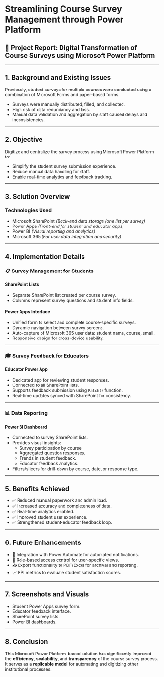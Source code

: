 # Streamlining Course Survey Management through Power Platform

## 📌 Project Report: Digital Transformation of Course Surveys using Microsoft Power Platform

---

## 1. Background and Existing Issues

Previously, student surveys for multiple courses were conducted using a combination of Microsoft Forms and paper-based forms.

- Surveys were manually distributed, filled, and collected.
- High risk of data redundancy and loss.
- Manual data validation and aggregation by staff caused delays and inconsistencies.

---

## 2. Objective

Digitize and centralize the survey process using Microsoft Power Platform to:

- Simplify the student survey submission experience.
- Reduce manual data handling for staff.
- Enable real-time analytics and feedback tracking.

---

## 3. Solution Overview

### Technologies Used
- Microsoft SharePoint *(Back-end data storage (one list per survey)*
- Power Apps *(Front-end for student and educator apps)*
- Power BI *(Visual reporting and analytics)*
- Microsoft 365 *(For user data integration and security)*


---

## 4. Implementation Details

### 📋 Survey Management for Students

#### SharePoint Lists
- Separate SharePoint list created per course survey.
- Columns represent survey questions and student info fields.

#### Power Apps Interface
- Unified form to select and complete course-specific surveys.
- Dynamic navigation between survey screens.
- Auto-capture of Microsoft 365 user data: student name, course, email.
- Responsive design for cross-device usability.

---

### 🎓 Survey Feedback for Educators

#### Educator Power App
- Dedicated app for reviewing student responses.
- Connected to all SharePoint lists.
- Supports feedback submission using `Patch()` function.
- Real-time updates synced with SharePoint for consistency.

---

### 📊 Data Reporting

#### Power BI Dashboard
- Connected to survey SharePoint lists.
- Provides visual insights:
  - Survey participation by course.
  - Aggregated question responses.
  - Trends in student feedback.
  - Educator feedback analytics.
- Filters/slicers for drill-down by course, date, or response type.

---

## 5. Benefits Achieved

- ✅ Reduced manual paperwork and admin load.
- ✅ Increased accuracy and completeness of data.
- ✅ Real-time analytics enabled.
- ✅ Improved student user experience.
- ✅ Strengthened student-educator feedback loop.

---

## 6. Future Enhancements

- 🔄 Integration with Power Automate for automated notifications.
- 🔐 Role-based access control for user-specific views.
- 📤 Export functionality to PDF/Excel for archival and reporting.
- 📈 KPI metrics to evaluate student satisfaction scores.

---

## 7. Screenshots and Visuals

- Student Power Apps survey form.
- Educator feedback interface.
- SharePoint survey lists.
- Power BI dashboards.

---

## 8. Conclusion

This Microsoft Power Platform-based solution has significantly improved the **efficiency**, **scalability**, and **transparency** of the course survey process.  
It serves as a **replicable model** for automating and digitizing other institutional processes.


